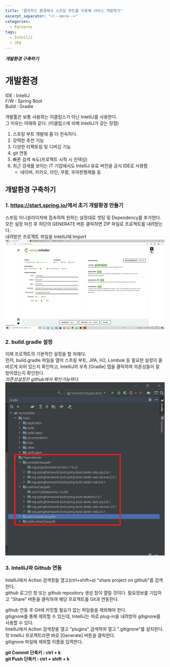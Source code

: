 ```yaml
---
title: "클라우드 환경에서 스프링 부트를 이용해 서비스 개발하기"
excerpt_separator: "<!--more-->"
categories:
  - Patterns
tags:
  - IntelliJ
  - JPA
---
```


***개발환경 구축하기***<br>


# 개발환경  
IDE : IntelliJ  
F/W : Spring Boot  
Build : Gradle  


개발툴은 보통 사용하는 이클립스가 아닌 IntelliJ를 사용한다.  
그 이유는 아래와 같다. (이클립스에 비해 IntelliJ가 갖는 장점)  
  1. 스프링 부트 개발에 좀 더 친숙하다.
  2. 강력한 추천 기능
  3. 다양한 리팩토링 및 디버깅 기능
  4. git 연동
  5. 빠른 검색 속도(프로젝트 시작 시 인덱싱)
  6. 최근 강세를 보이는 IT 기업에서도 IntelliJ 유료 버전을 공식 IDE로 사용함
     - 네이버, 카카오, 라인, 쿠팡, 우아한형제들 등



## 개발환경 구축하기

### 1. <https://start.spring.io/>에서 초기 개발환경 만들기
스프링 이니셜라이저에 접속하여 원하는 설정대로 셋팅 및 Dependency를 추가한다.  
모든 설정 마친 후 하단의 GENERATE 버튼 클릭하면 ZIP 파일로 프로젝트를 내려받는다.  
내려받은 프로젝트 파일을 IntelliJ에 Import  
![image](\assets\image\startspring.png)

### 2. build.gradle 설정  
이제 프로젝트의 기본적인 설정을 할 차례다.  
먼저, build.gradle 파일을 열어 스프링 부트, JPA, H2, Lombok 등 필요한 설정이 올바르게 되어 있는지 확인하고, IntelliJ의 우측 [Gradle] 탭을 클릭하여 의존성들이 잘 받아졌는지 확인한다.  
*의존성설정은 github에서 확인가능하다.*
![image](\assets\image\gradleset.png)

### 3. IntelliJ와 Github 연동  
IntelliJ에서 Action 검색창을 열고(ctrl+shift+a) "share project on github"를 검색한다.  
github 로그인 창 또는 github repository 생성 창이 열릴 것이다. 필요정보를 기입하고 "Share" 버튼을 클릭하여 해당 프로젝트를 Git과 연동한다.  

github 연동 후 Git에 커밋할 필요가 없는 파일들을 제외해야 한다.  
gitignore를 통해 제외할 수 있는데, IntelliJ는 따로 plug-in을 내려받아 gitignore를 사용할 수 있다.  
IntelliJ에서 Action 검색창을 열고 "plugins" 검색하여 열고 ".gitignore"를 설치한다.  
첫 IntelliJ 프로젝트라면 바로 [Generate] 버튼을 클릭한다.  
gitignore 파일에 제외할 이름을 입력한다.  

**git Commit 단축키 : ctrl + k**  
**git Push 단축키 : ctrl + shift + k**




<!--
줄바꿈       스페이스바를 두번 + Enter 해준다.
문법표시     마크다운 문법 앞에 \를 붙여준다.
링크        <링크주소>
이미지삽입   ![image](이미지주소)
헤더        # h1
            ## h2
            ### h3
            #### h4
            ##### h5
            ###### h6

굵게         **강조된 텍스트입니다**
기울기       *기울여진 텍스트입니다*
취소선       ~~취소된 텍스트입니다~~
밑줄        <u>밑줄 있는 텍스트입니다</u>
글씨색      <span style="color:yellow">노란 글씨입니다.</span>

```언어 이름(소문자)
이 부분에 코드 적기
```

체크박스    - [ ] 체크 안됨
            - [X] 체크 됨

-->
